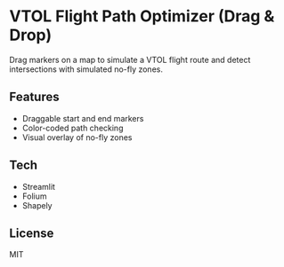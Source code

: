 # VTOL Flight Path Optimizer (Drag & Drop)

Drag markers on a map to simulate a VTOL flight route and detect intersections with simulated no-fly zones.

## Features
- Draggable start and end markers
- Color-coded path checking
- Visual overlay of no-fly zones

## Tech
- Streamlit
- Folium
- Shapely

## License
MIT